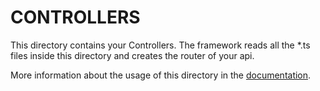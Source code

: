 # CONTROLLERS

This directory contains your Controllers. The framework reads all the *.ts files inside this directory and creates the router of your api.

More information about the usage of this directory in the [documentation](https://rapinjs.netlify.com).